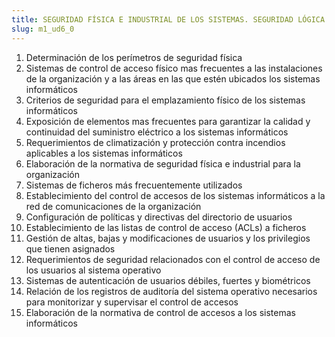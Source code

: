 ```yaml
---
title: SEGURIDAD FÍSICA E INDUSTRIAL DE LOS SISTEMAS. SEGURIDAD LÓGICA DE SISTEMAS
slug: m1_ud6_0
---
```


1. Determinación de los perímetros de seguridad física
2. Sistemas de control de acceso físico mas frecuentes a las instalaciones de la organización y a las áreas en las que estén ubicados los sistemas informáticos
3. Criterios de seguridad para el emplazamiento físico de los sistemas informáticos
4. Exposición de elementos mas frecuentes para garantizar la calidad y continuidad del suministro eléctrico a los sistemas informáticos
5. Requerimientos de climatización y protección contra incendios aplicables a los sistemas informáticos
6. Elaboración de la normativa de seguridad física e industrial para la organización
7. Sistemas de ficheros más frecuentemente utilizados
8. Establecimiento del control de accesos de los sistemas informáticos a la red de comunicaciones de la organización
9. Configuración de políticas y directivas del directorio de usuarios
10. Establecimiento de las listas de control de acceso (ACLs) a ficheros
11. Gestión de altas, bajas y modificaciones de usuarios y los privilegios que tienen asignados
12. Requerimientos de seguridad relacionados con el control de acceso de los usuarios al sistema operativo
13. Sistemas de autenticación de usuarios débiles, fuertes y biométricos
14. Relación de los registros de auditoría del sistema operativo necesarios para monitorizar y supervisar el control de accesos
15. Elaboración de la normativa de control de accesos a los sistemas informáticos